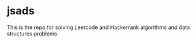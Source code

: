 # jsads
This is the repo for solving Leetcode and Hackerrank algorithms and data structures problems
